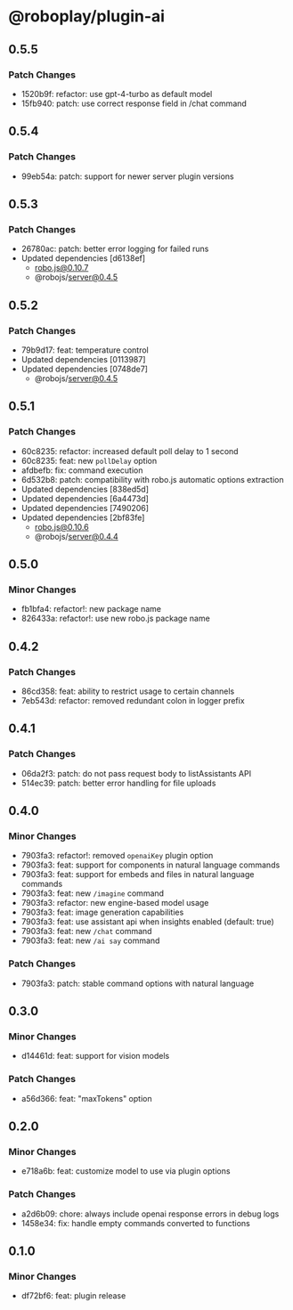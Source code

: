 # @roboplay/plugin-ai

## 0.5.5

### Patch Changes

- 1520b9f: refactor: use gpt-4-turbo as default model
- 15fb940: patch: use correct response field in /chat command

## 0.5.4

### Patch Changes

- 99eb54a: patch: support for newer server plugin versions

## 0.5.3

### Patch Changes

- 26780ac: patch: better error logging for failed runs
- Updated dependencies [d6138ef]
  - robo.js@0.10.7
  - @robojs/server@0.4.5

## 0.5.2

### Patch Changes

- 79b9d17: feat: temperature control
- Updated dependencies [0113987]
- Updated dependencies [0748de7]
  - @robojs/server@0.4.5

## 0.5.1

### Patch Changes

- 60c8235: refactor: increased default poll delay to 1 second
- 60c8235: feat: new `pollDelay` option
- afdbefb: fix: command execution
- 6d532b8: patch: compatibility with robo.js automatic options extraction
- Updated dependencies [838ed5d]
- Updated dependencies [6a4473d]
- Updated dependencies [7490206]
- Updated dependencies [2bf83fe]
  - robo.js@0.10.6
  - @robojs/server@0.4.4

## 0.5.0

### Minor Changes

- fb1bfa4: refactor!: new package name
- 826433a: refactor!: use new robo.js package name

## 0.4.2

### Patch Changes

- 86cd358: feat: ability to restrict usage to certain channels
- 7eb543d: refactor: removed redundant colon in logger prefix

## 0.4.1

### Patch Changes

- 06da2f3: patch: do not pass request body to listAssistants API
- 514ec39: patch: better error handling for file uploads

## 0.4.0

### Minor Changes

- 7903fa3: refactor!: removed `openaiKey` plugin option
- 7903fa3: feat: support for components in natural language commands
- 7903fa3: feat: support for embeds and files in natural language commands
- 7903fa3: feat: new `/imagine` command
- 7903fa3: refactor: new engine-based model usage
- 7903fa3: feat: image generation capabilities
- 7903fa3: feat: use assistant api when insights enabled (default: true)
- 7903fa3: feat: new `/chat` command
- 7903fa3: feat: new `/ai say` command

### Patch Changes

- 7903fa3: patch: stable command options with natural language

## 0.3.0

### Minor Changes

- d14461d: feat: support for vision models

### Patch Changes

- a56d366: feat: "maxTokens" option

## 0.2.0

### Minor Changes

- e718a6b: feat: customize model to use via plugin options

### Patch Changes

- a2d6b09: chore: always include openai response errors in debug logs
- 1458e34: fix: handle empty commands converted to functions

## 0.1.0

### Minor Changes

- df72bf6: feat: plugin release
